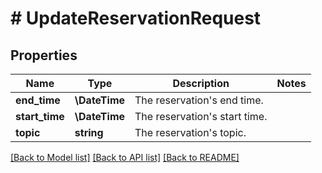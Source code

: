 # # UpdateReservationRequest

## Properties

Name | Type | Description | Notes
------------ | ------------- | ------------- | -------------
**end_time** | **\DateTime** | The reservation&#39;s end time. |
**start_time** | **\DateTime** | The reservation&#39;s start time. |
**topic** | **string** | The reservation&#39;s topic. |

[[Back to Model list]](../../README.md#models) [[Back to API list]](../../README.md#endpoints) [[Back to README]](../../README.md)
